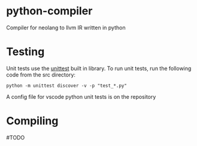 # python-compiler
Compiler for neolang to llvm IR written in python

# Testing
Unit tests use the [unittest](https://docs.python.org/3/library/unittest.html) built in library.
To run unit tests, run the following code from the src directory:

`python -m unittest discover -v -p "test_*.py"`

A config file for vscode python unit tests is on the repository

# Compiling
#TODO
